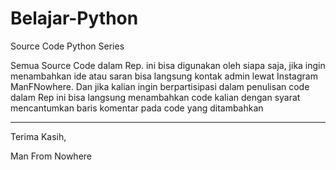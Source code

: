 # Belajar-Python

Source Code Python Series

Semua Source Code dalam Rep. ini bisa digunakan oleh siapa saja, jika ingin menambahkan ide atau saran bisa langsung kontak admin lewat Instagram ManFNowhere.
Dan jika kalian ingin berpartisipasi dalam penulisan code dalam Rep ini bisa langsung menambahkan code kalian dengan syarat mencantumkan baris komentar pada code yang ditambahkan



-----------------------------------------------------------------------------------------------------------------------------------------------------------------------------------
Terima Kasih,

Man From Nowhere
